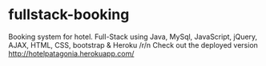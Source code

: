 # fullstack-booking
Booking system for hotel. 
Full-Stack using Java, MySql, JavaScript, jQuery, AJAX, HTML, CSS, bootstrap &amp; Heroku /r/n
Check out the deployed version http://hotelpatagonia.herokuapp.com/
